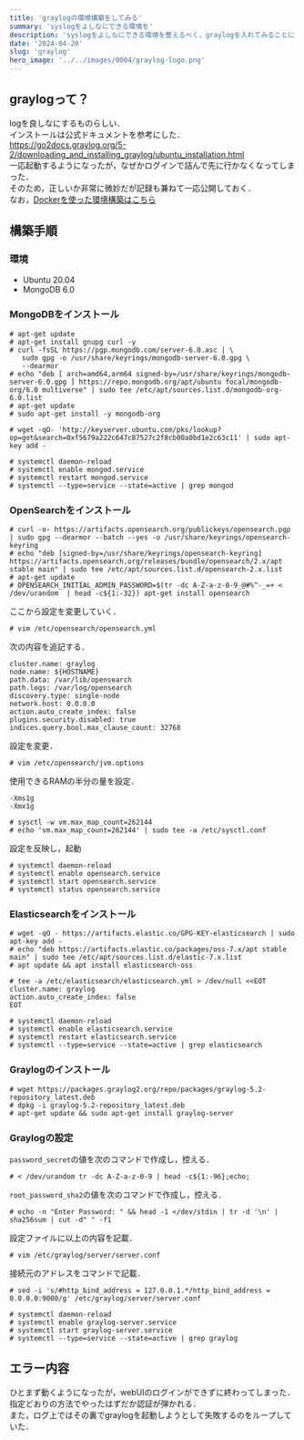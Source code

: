 ```yaml
---
title: 'graylogの環境構築をしてみる'
summary: 'syslogをよしなにできる環境を'
description: 'syslogをよしなにできる環境を整えるべく，graylogを入れてみることにしました．結果として，エラーで詰みました．'
date: '2024-04-20'
slug: 'graylog'
hero_image: '../../images/0004/graylog-logo.png'
---
```


## graylogって？
logを良しなにするものらしい．  
インストールは公式ドキュメントを参考にした．  
https://go2docs.graylog.org/5-2/downloading_and_installing_graylog/ubuntu_installation.html  
一応起動するようになったが，なぜかログインで詰んで先に行かなくなってしまった．  
そのため，正しいか非常に微妙だが記録も兼ねて一応公開しておく．  
なお，[Dockerを使った環境構築はこちら](../graylog-docker)

## 構築手順
### 環境
- Ubuntu 20.04
- MongoDB 6.0

### MongoDBをインストール
```
# apt-get update
# apt-get install gnupg curl -y
# curl -fsSL https://pgp.mongodb.com/server-6.0.asc | \
   sudo gpg -o /usr/share/keyrings/mongodb-server-6.0.gpg \
   --dearmor
# echo "deb [ arch=amd64,arm64 signed-by=/usr/share/keyrings/mongodb-server-6.0.gpg ] https://repo.mongodb.org/apt/ubuntu focal/mongodb-org/6.0 multiverse" | sudo tee /etc/apt/sources.list.d/mongodb-org-6.0.list
# apt-get update
# sudo apt-get install -y mongodb-org

# wget -qO- 'http://keyserver.ubuntu.com/pks/lookup?op=get&search=0xf5679a222c647c87527c2f8cb00a0bd1e2c63c11' | sudo apt-key add -

# systemctl daemon-reload
# systemctl enable mongod.service
# systemctl restart mongod.service
# systemctl --type=service --state=active | grep mongod
```

### OpenSearchをインストール
```
# curl -o- https://artifacts.opensearch.org/publickeys/opensearch.pgp | sudo gpg --dearmor --batch --yes -o /usr/share/keyrings/opensearch-keyring
# echo "deb [signed-by=/usr/share/keyrings/opensearch-keyring] https://artifacts.opensearch.org/releases/bundle/opensearch/2.x/apt stable main" | sudo tee /etc/apt/sources.list.d/opensearch-2.x.list
# apt-get update
# OPENSEARCH_INITIAL_ADMIN_PASSWORD=$(tr -dc A-Z-a-z-0-9_@#%^-_=+ < /dev/urandom  | head -c${1:-32}) apt-get install opensearch
```
ここから設定を変更していく．
```
# vim /etc/opensearch/opensearch.yml
```
次の内容を追記する．
```
cluster.name: graylog
node.name: ${HOSTNAME}
path.data: /var/lib/opensearch
path.logs: /var/log/opensearch
discovery.type: single-node
network.host: 0.0.0.0
action.auto_create_index: false
plugins.security.disabled: true
indices.query.bool.max_clause_count: 32768
```
設定を変更．
```
# vim /etc/opensearch/jvm.options
```
使用できるRAMの半分の量を設定．
```
-Xms1g
-Xmx1g
```
```
# sysctl -w vm.max_map_count=262144
# echo 'vm.max_map_count=262144' | sudo tee -a /etc/sysctl.conf
```
設定を反映し，起動
```
# systemctl daemon-reload
# systemctl enable opensearch.service
# systemctl start opensearch.service
# systemctl status opensearch.service
```

### Elasticsearchをインストール
```
# wget -qO - https://artifacts.elastic.co/GPG-KEY-elasticsearch | sudo apt-key add -
# echo "deb https://artifacts.elastic.co/packages/oss-7.x/apt stable main" | sudo tee /etc/apt/sources.list.d/elastic-7.x.list
# apt update && apt install elasticsearch-oss
```
```
# tee -a /etc/elasticsearch/elasticsearch.yml > /dev/null <<EOT
cluster.name: graylog
action.auto_create_index: false
EOT
```
```
# systemctl daemon-reload
# systemctl enable elasticsearch.service
# systemctl restart elasticsearch.service
# systemctl --type=service --state=active | grep elasticsearch
```

### Graylogのインストール
```
# wget https://packages.graylog2.org/repo/packages/graylog-5.2-repository_latest.deb
# dpkg -i graylog-5.2-repository_latest.deb
# apt-get update && sudo apt-get install graylog-server 
```

### Graylogの設定
`password_secret`の値を次のコマンドで作成し，控える．
```
# < /dev/urandom tr -dc A-Z-a-z-0-9 | head -c${1:-96};echo;
```
`root_password_sha2`の値を次のコマンドで作成し，控える．
```
# echo -n "Enter Password: " && head -1 </dev/stdin | tr -d '\n' | sha256sum | cut -d" " -f1
```

設定ファイルに以上の内容を記載．
``` 
# vim /etc/graylog/server/server.conf
```

接続元のアドレスをコマンドで記載．
```
# sed -i 's/#http_bind_address = 127.0.0.1.*/http_bind_address = 0.0.0.0:9000/g' /etc/graylog/server/server.conf
```

```
# systemctl daemon-reload
# systemctl enable graylog-server.service
# systemctl start graylog-server.service
# systemctl --type=service --state=active | grep graylog
```
## エラー内容
ひとまず動くようになったが，webUIのログインができずに終わってしまった．  
指定どおりの方法でやったはずだか認証が弾かれる．  
また，ログ上ではその裏でgraylogを起動しようとして失敗するのをループしていた．